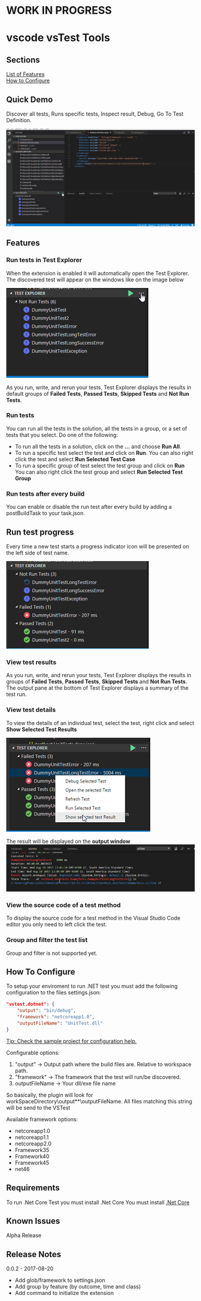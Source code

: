# WORK IN PROGRESS 

# vscode vsTest Tools

## Sections

[List of Features](##Features)<br>
[How to Configure](##How-To-Configure)

## Quick Demo

Discover all tests, Runs specific tests, Inspect result, Debug, Go To Test Definition.

![Alt Text](resources/functionalities.gif)

## Features

### Run tests in Test Explorer

When the extension is enabled it will automatically open the Test Explorer. The discovered test will appear on the windows like on the image below

![Alt Text](resources/doc/testExplorer1.png)

As you run, write, and rerun your tests, Test Explorer displays the results in default groups of **Failed Tests**, **Passed Tests**, **Skipped Tests** and **Not Run Tests**.


### Run tests
You can run all the tests in the solution, all the tests in a group, or a set of tests that you select. Do one of the following:

* To run all the tests in a solution, click on the **...** and choose **Run All**.
* To run a specific test select the test and click on **Run**. You can also right click the test and select **Run Selected Test Case**
* To run a specific group of test select the test group and click on **Run** You can also right click the test group and select **Run Selected Test Group**

### Run tests after every build
You can enable or disable the run test after every build by adding a postBuildTask to your task.json.

## Run test progress
Every time a new test starts a progress indicator icon will be presented on the left side of test name.

![Alt Text](resources/doc/testExplorerProgress.png)


### View test results

As you run, write, and rerun your tests, Test Explorer displays the results in groups of **Failed Tests**, **Passed Tests**, **Skipped Tests** and **Not Run Tests**. The output pane at the bottom of Test Explorer displays a summary of the test run.

### View test details
To view the details of an individual test, select the test, right click and select **Show Selected Test Results**

![Alt Text](resources/doc/showSelectedTestResult.png)

The result will be displayed on the **output window**
![Alt Text](resources/doc/outputSelectedTestResult.png)

### View the source code of a test method
To display the source code for a test method in the Visual Studio Code editor you only need to left click the test. 


### Group and filter the test list
Group and filter is not supported yet.


## How To Configure

To setup your enviroment to run .NET test you must add the following configuration to the files settings.json:

```json
"vstest.dotnet": {
    "output": "bin/debug",
    "framework": "netcoreapp1.0",
    "outputFileName": "UnitTest.dll"
}
```

[Tip: Check the sample project for configuration help.](https://github.com/gfrancischini/vscode-vstest-framework/tree/master/unitTestSamples/dotnetcore/vscodecsharp)

Configurable options:

1. "output" -> Output path where the build files are. Relative to workspace path.
2. "framework" -> The framework that the test will run/be discovered.
3. outputFileName -> Your dll/exe file name

So basically, the plugin will look for workSpaceDirectory\output\**\outputFileName. All files matching this string will be send to the VSTest

Available framework options:
* netcoreapp1.0
* netcoreapp1.1
* netcoreapp2.0
* Framework35
* Framework40
* Framework45
* net46

## Requirements

To run .Net Core Test you must install .Net Core
You must install [.Net Core](https://mochajs.org/#installation)


## Known Issues

Alpha Release

## Release Notes

0.0.2 - 2017-08-20
- Add glob/framework to settings.json
- Add group by feature (by outcome, time and class)
- Add command to initialize the extension


